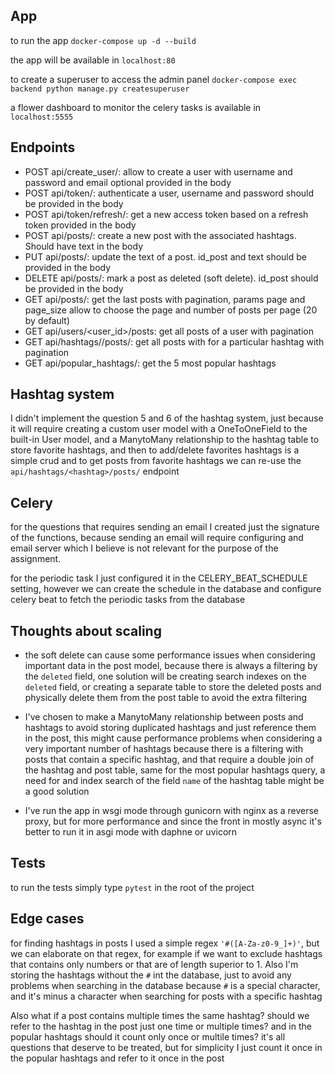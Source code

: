 ## App
 to run the app `docker-compose up -d --build`

the app will be available in `localhost:80`

to create a superuser to access the admin panel `docker-compose exec backend python manage.py createsuperuser`

a flower dashboard to monitor the celery tasks is available in `localhost:5555`

## Endpoints
- POST api/create_user/: allow to create a user with username and password and email optional provided in the body
- POST api/token/:  authenticate a user, username and password should be provided in the body
- POST api/token/refresh/: get a new access token based on a refresh token provided in the body
- POST api/posts/: create a new post with the associated hashtags. Should have text in the body
- PUT api/posts/: update the text of a post. id_post and text should be provided in the body
- DELETE api/posts/: mark a post as deleted (soft delete). id_post should be provided in the body
- GET api/posts/: get the last posts with pagination, params page and page_size allow to choose the page and number of posts per page (20 by default)
- GET api/users/<user_id>/posts: get all posts of a user with pagination
- GET api/hashtags/<hashtag>/posts/: get all posts with for a particular hashtag with pagination
- GET api/popular_hashtags/: get the 5 most popular hashtags

## Hashtag system
I didn't implement the question 5 and 6 of the hashtag system, just because it will require 
creating a custom user model with a OneToOneField to the built-in User model, and a ManytoMany
relationship to the hashtag table to store favorite hashtags, and then to add/delete favorites hashtags 
is a simple crud and to get posts from favorite hashtags we can re-use the `api/hashtags/<hashtag>/posts/` endpoint

## Celery
for the questions that requires sending an email I created just the signature of the functions,
because sending an email will require configuring and email server which I believe is not relevant 
for the purpose of the assignment.

for the periodic task I just configured it in the CELERY_BEAT_SCHEDULE setting, however we can create 
the schedule in the database and configure celery beat to fetch the periodic tasks from the database
## Thoughts about scaling

- the soft delete can cause some performance issues when considering important data in the post model, because there is always a filtering by the `deleted` field,
one solution will be creating search indexes on the `deleted` field, or creating a separate table
to store the deleted posts and physically delete them from the post table to avoid the extra filtering
  
- I've chosen to make a ManytoMany relationship between posts and hashtags to avoid storing 
duplicated hashtags and just reference them in the post, this might cause performance problems
  when considering a very important number of hashtags because there is a filtering with posts that contain a specific 
  hashtag, and that require a double join of the hashtag and post table, same for the most popular hashtags query,
  a need for and index search of the field `name` of the hashtag table might be a good solution

- I've run the app in wsgi mode through gunicorn with nginx as a reverse proxy, but for more performance and since
 the front in mostly async it's better to run it in asgi mode with daphne or uvicorn
## Tests
to run the tests simply type `pytest` in the root of the project

## Edge cases

for finding hashtags in posts I used a simple regex `'#([A-Za-z0-9_]+)'`, but we can elaborate on that regex, for example if we want
to exclude hashtags that contains only numbers or that are of length superior to 1. Also I'm storing the hashtags 
without the `#` int the database, just to avoid any problems when searching in the database because 
`#` is a special character, and it's minus a character when searching for posts with a specific hashtag 

Also what if a post contains multiple times the same hashtag? should we refer to the hashtag in the post just one time or multiple times?
and in the popular hashtags should it count only once or multile times? it's all questions that deserve to be treated,
but for simplicity I just count it once in the popular hashtags and refer to it once in the post
